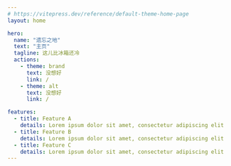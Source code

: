 ```yaml
---
# https://vitepress.dev/reference/default-theme-home-page
layout: home

hero:
  name: "遗忘之地"
  text: "主页"
  tagline: 这儿比冰箱还冷
  actions:
    - theme: brand
      text: 没想好
      link: /
    - theme: alt
      text: 没想好
      link: /

features:
  - title: Feature A
    details: Lorem ipsum dolor sit amet, consectetur adipiscing elit
  - title: Feature B
    details: Lorem ipsum dolor sit amet, consectetur adipiscing elit
  - title: Feature C
    details: Lorem ipsum dolor sit amet, consectetur adipiscing elit
---
```

